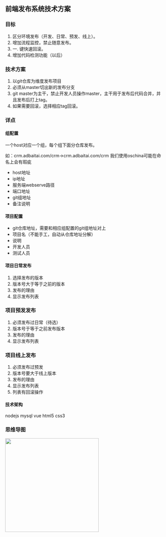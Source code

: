 ## 前端发布系统技术方案

### 目标

1. 区分环境发布（开发、日常、预发、线上）。
2. 增加流程监控，禁止随意发布。
3. 一. 键快速回滚。
4. 增加代码检测功能（以后）

### 技术方案

1. 以git仓库为维度发布项目
2. 必须从master切出新的发布分支
3. git master为主干，禁止开发人员操作master，主干用于发布后代码合并，并且发布后打上tag。
4. 如果需要回滚，选择相应tag回滚。

### 详点

#### 组配置

一个host对应一个组，每个组下面分仓库发布。

如：crm.adbaitai.com/crm->crm.adbaitai.com/crm 我们使用oschina可能在命名上会有瑕疵

* host地址
* ip地址
* 服务端webserve路径
* 端口地址
* git组地址
* 备注说明

#### 项目配置

* git仓库地址，需要和相应组配置的git组地址对上
* 项目名（不能手工，自动从仓库地址分解）
* 说明
* 开发人员
* 测试人员

#### 项目日常发布

1. 选择发布的版本
2. 版本号大于等于之前的版本
3. 发布的理由
4. 显示发布列表

### 项目预发发布

1. 必须发布过日常（待选）
2. 版本号于等于之前发布版本
3. 发布的理由
4. 显示发布列表

### 项目线上发布

1. 必须发布过预发
2. 版本号要大于线上版本
3. 发布的理由
4. 显示发布列表
5. 列表有回滚操作

#### 技术架构

nodejs mysql vue html5 css3



### 思维导图

<img src="http://oss.ltcdn.cc/cow/2017/11/27/692w_1602h_C21C21511774219_origin.png" width="300px"/>